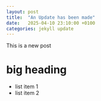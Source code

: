```yaml
---
layout: post
title:  "An Update has been made"
date:   2025-04-10 23:10:00 +0100
categories: jekyll update
---
```


This is a new post

# big heading

* list item 1
* list item 2

